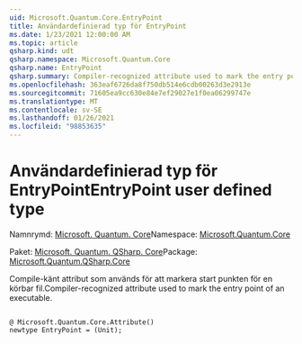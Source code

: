 ```yaml
---
uid: Microsoft.Quantum.Core.EntryPoint
title: Användardefinierad typ för EntryPoint
ms.date: 1/23/2021 12:00:00 AM
ms.topic: article
qsharp.kind: udt
qsharp.namespace: Microsoft.Quantum.Core
qsharp.name: EntryPoint
qsharp.summary: Compiler-recognized attribute used to mark the entry point of an executable.
ms.openlocfilehash: 363eaf6726da8f750db514e6cdb00263d3e2913e
ms.sourcegitcommit: 71605ea9cc630e84e7ef29027e1f0ea06299747e
ms.translationtype: MT
ms.contentlocale: sv-SE
ms.lasthandoff: 01/26/2021
ms.locfileid: "98853635"
---
```

# <a name="entrypoint-user-defined-type"></a><span data-ttu-id="0393a-102">Användardefinierad typ för EntryPoint</span><span class="sxs-lookup"><span data-stu-id="0393a-102">EntryPoint user defined type</span></span>

<span data-ttu-id="0393a-103">Namnrymd: [Microsoft. Quantum. Core](xref:Microsoft.Quantum.Core)</span><span class="sxs-lookup"><span data-stu-id="0393a-103">Namespace: [Microsoft.Quantum.Core](xref:Microsoft.Quantum.Core)</span></span>

<span data-ttu-id="0393a-104">Paket: [Microsoft. Quantum. QSharp. Core](https://nuget.org/packages/Microsoft.Quantum.QSharp.Core)</span><span class="sxs-lookup"><span data-stu-id="0393a-104">Package: [Microsoft.Quantum.QSharp.Core](https://nuget.org/packages/Microsoft.Quantum.QSharp.Core)</span></span>


<span data-ttu-id="0393a-105">Compile-känt attribut som används för att markera start punkten för en körbar fil.</span><span class="sxs-lookup"><span data-stu-id="0393a-105">Compiler-recognized attribute used to mark the entry point of an executable.</span></span>

```qsharp

@ Microsoft.Quantum.Core.Attribute()
newtype EntryPoint = (Unit);
```

